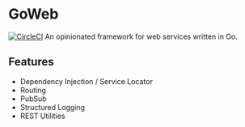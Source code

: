 # GoWeb
[![CircleCI](https://circleci.com/gh/kgrunwald/goweb.svg?style=svg&circle-token=913d8773adf82a560c154fe13b96e6442d25d451)](https://circleci.com/gh/kgrunwald/goweb)
An opinionated framework for web services written in Go.

## Features
- Dependency Injection / Service Locator
- Routing
- PubSub
- Structured Logging
- REST Utilities 